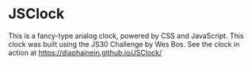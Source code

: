 # JSClock

This is a fancy-type analog clock, powered by CSS and JavaScript.
This clock was built using the JS30 Challenge by Wes Bos.
See the clock in action at https://diaphainein.github.io/JSClock/